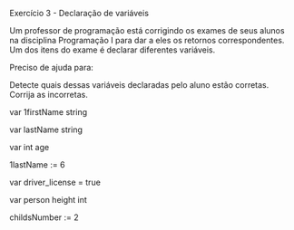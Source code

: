Exercício 3 - Declaração de variáveis


Um professor de programação está corrigindo os exames de seus alunos na disciplina Programação I para dar a eles os retornos correspondentes. Um dos itens do exame é declarar diferentes variáveis.


Preciso de ajuda para:


Detecte quais dessas variáveis declaradas pelo aluno estão corretas.
Corrija as incorretas.


   var 1firstName string

   var lastName string

   var int age

   1lastName := 6

   var driver_license = true

   var person height int

   childsNumber := 2
